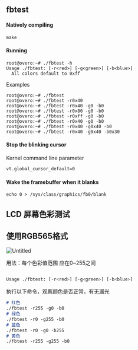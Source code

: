 ## fbtest

#### Natively compiling

    make

#### Running

    root@overo:~# ./fbtest -h
    Usage ./fbtest: [-r<red>] [-g<green>] [-b<blue>]
      All colors default to 0xff

Examples

    root@overo:~# ./fbtest
    root@overo:~# ./fbtest -r0x40
    root@overo:~# ./fbtest -r0x40 -g0 -b0
    root@overo:~# ./fbtest -r0x80 -g0 -b0
    root@overo:~# ./fbtest -r0xff -g0 -b0
    root@overo:~# ./fbtest -r0x40 -g0 -b0
    root@overo:~# ./fbtest -r0x40 -g0x40 -b0
    root@overo:~# ./fbtest -r0x40 -g0x40 -b0x30

#### Stop the blinking cursor

Kernel command line parameter

    vt.global_cursor_default=0


#### Wake the framebuffer when it blanks

    echo 0 > /sys/class/graphics/fb0/blank

## LCD 屏幕色彩测试

## 使用RGB565格式

![Untitled](https://s3-us-west-2.amazonaws.com/secure.notion-static.com/ed37d68a-873c-4c76-8bae-be5be5780fe1/Untitled.png)

用法：每个色彩值范围 应在0~255之间

```bash

Usage ./fbtest: [-r<red>] [-g<green>] [-b<blue>]
```

执行以下命令，观察颜色是否正常，有无漏光

```markdown
# 红色
./fbtest -r255 -g0 -b0
# 绿色
./fbtest -r0 -g255 -b0
# 蓝色
./fbtest -r0 -g0 -b255
# 黄色
./fbtest -r255 -g255 -b0
```
